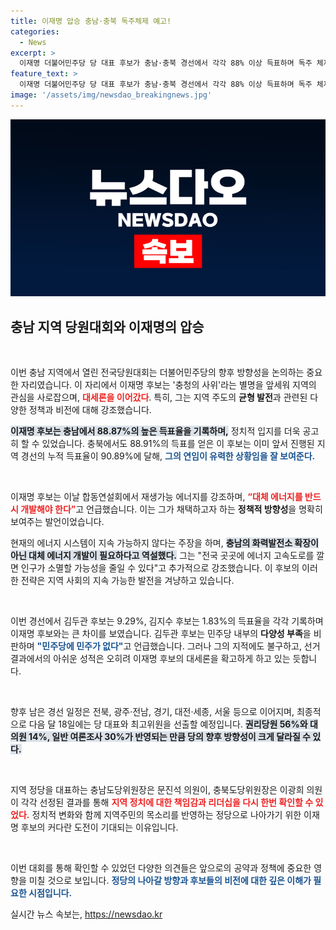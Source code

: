 ```yaml
---
title: 이재명 압승 충남·충북 독주체제 예고!
categories:
  - News
excerpt: >
  이재명 더불어민주당 당 대표 후보가 충남·충북 경선에서 각각 88% 이상 득표하며 독주 체제를 확립했다. 그는 지역 균형 발전과 재생에너지 필요성을 강조하며 대세를 이어가고 있다. 남은 경선 일정에도 관심이 집중된다.
feature_text: >
  이재명 더불어민주당 당 대표 후보가 충남·충북 경선에서 각각 88% 이상 득표하며 독주 체제를 확립했다. 그는 지역 균형 발전과 재생에너지 필요성을 강조하며 대세를 이어가고 있다. 남은 경선 일정에도 관심이 집중된다.
image: '/assets/img/newsdao_breakingnews.jpg'
---
```


<p><img src="/assets/img/newsdao_breakingnews.jpg" alt="ontimetimes 속보" /></p>

<h2 data-ke-size="size26">충남 지역 당원대회와 이재명의 압승</h2>

<p data-ke-size="size16">&nbsp;</p>

<p>이번 충남 지역에서 열린 전국당원대회는 더불어민주당의 향후 방향성을 논의하는 중요한 자리였습니다. 이 자리에서 이재명 후보는 '충청의 사위'라는 별명을 앞세워 지역의 관심을 사로잡으며, <b><span style="color: #ee2323;">대세론을 이어갔다</span></b>. 특히, 그는 지역 주도의 <b>균형 발전</b>과 관련된 다양한 정책과 비전에 대해 강조했습니다. </p>

<p><b><span style="background-color: #21538527;">이재명 후보는 충남에서 88.87%의 높은 득표율을 기록하며,</span></b> 정치적 입지를 더욱 공고히 할 수 있었습니다. 충북에서도 88.91%의 득표를 얻은 이 후보는 이미 앞서 진행된 지역 경선의 누적 득표율이 90.89%에 달해, <b><span style="color: #1a5490;">그의 연임이 유력한 상황임을 잘 보여준다.</span></b></p>

<p data-ke-size="size16">&nbsp;</p>

<p>이재명 후보는 이날 합동연설회에서 재생가능 에너지를 강조하며, <b><span style="color: #ee2323;">“대체 에너지를 반드시 개발해야 한다”</span></b>고 언급했습니다. 이는 그가 채택하고자 하는 <b>정책적 방향성</b>을 명확히 보여주는 발언이었습니다. </p>

<p>현재의 에너지 시스템이 지속 가능하지 않다는 주장을 하며, <b><span style="background-color: #21538527;">충남의 화력발전소 확장이 아닌 대체 에너지 개발이 필요하다고 역설했다.</span></b> 그는 "전국 곳곳에 에너지 고속도로를 깔면 인구가 소멸할 가능성을 줄일 수 있다"고 추가적으로 강조했습니다. 이 후보의 이러한 전략은 지역 사회의 지속 가능한 발전을 겨냥하고 있습니다. </p>

<p data-ke-size="size16">&nbsp;</p>

<p>이번 경선에서 김두관 후보는 9.29%, 김지수 후보는 1.83%의 득표율을 각각 기록하며 이재명 후보와는 큰 차이를 보였습니다. 김두관 후보는 민주당 내부의 <b>다양성 부족</b>을 비판하며 <b><span style="color: #1a5490;">"민주당에 민주가 없다"</span></b>고 언급했습니다. 그러나 그의 지적에도 불구하고, 선거 결과에서의 아쉬운 성적은 오히려 이재명 후보의 대세론을 확고하게 하고 있는 듯합니다. </p>

<p data-ke-size="size16">&nbsp;</p>

<p>향후 남은 경선 일정은 전북, 광주·전남, 경기, 대전·세종, 서울 등으로 이어지며, 최종적으로  다음 달 18일에는 당 대표와 최고위원을 선출할 예정입니다. <b><span style="background-color: #21538527;">권리당원 56%와 대의원 14%, 일반 여론조사 30%가 반영되는 만큼 당의 향후 방향성이 크게 달라질 수 있다.</span></b></p>

<p data-ke-size="size16">&nbsp;</p>

<p>지역 정당을 대표하는 충남도당위원장은 문진석 의원이, 충북도당위원장은 이광희 의원이 각각 선정된 결과를 통해 <b><span style="color: #ee2323;">지역 정치에 대한 책임감과 리더십을 다시 한번 확인할 수 있었다.</span></b> 정치적 변화와 함께 지역주민의 목소리를 반영하는 정당으로 나아가기 위한 이재명 후보의 커다란 도전이 기대되는 이유입니다. </p>

<p data-ke-size="size16">&nbsp;</p>

<p>이번 대회를 통해 확인할 수 있었던 다양한 의견들은 앞으로의 공약과 정책에 중요한 영향을 미칠 것으로 보입니다. <b><span style="color: #1a5490;">정당의 나아갈 방향과 후보들의 비전에 대한 깊은 이해가 필요한 시점입니다.</span></b></p>
실시간 뉴스 속보는, <a href="https://newsdao.kr" rel="dofollow">https://newsdao.kr</a>


